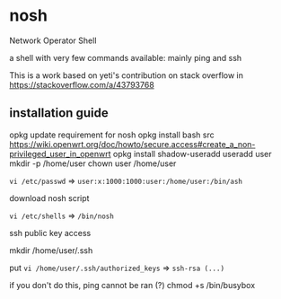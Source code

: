 # nosh

Network Operator Shell

a shell with very few commands available: mainly ping and ssh

This is a work based on yeti's contribution on stack overflow in https://stackoverflow.com/a/43793768

## installation guide

  opkg update
requirement for nosh
  opkg install bash
src https://wiki.openwrt.org/doc/howto/secure.access#create_a_non-privileged_user_in_openwrt
  opkg install shadow-useradd
  useradd user
  mkdir -p /home/user
  chown user /home/user

`vi /etc/passwd` => `user:x:1000:1000:user:/home/user:/bin/ash`

download nosh script

`vi /etc/shells` => `/bin/nosh`

ssh public key access

  mkdir /home/user/.ssh

put
`vi /home/user/.ssh/authorized_keys` => `ssh-rsa (...)`

if you don't do this, ping cannot be ran (?)
  chmod +s /bin/busybox
